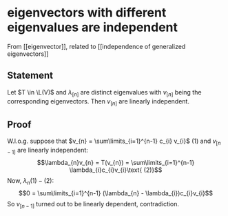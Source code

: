 # eigenvectors with different eigenvalues are independent
From [[eigenvector]], related to [[independence of generalized eigenvectors]]

## Statement
Let $T \in \L(V)$ and $\lambda_{[n]}$ are distinct eigenvalues with $v_{[n]}$ being the corresponding eigenvectors. Then $v_{[n]}$ are linearly independent.

## Proof
W.l.o.g. suppose that $v_{n} = \sum\limits_{i=1}^{n-1} c_{i} v_{i}$ (1) and $v_{[n-1]}$ are linearly independent:
$$\lambda_{n}v_{n} = T(v_{n}) = \sum\limits_{i=1}^{n-1} \lambda_{i}c_{i}v_{i}\text{ (2)}$$
Now, $\lambda_{n}(1) - (2)$:
$$0 = \sum\limits_{i=1}^{n-1} (\lambda_{n} - \lambda_{i})c_{i}v_{i}$$
So $v_{[n-1]}$ turned out to be linearly dependent, contradiction.